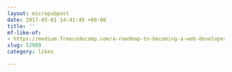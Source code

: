```yaml
---
layout: micropubpost
date: 2017-05-01 14:41:49 +00:00
title: ''
mf-like-of:
- https://medium.freecodecamp.com/a-roadmap-to-becoming-a-web-developer-in-2017-b6ac3dddd0cf
slug: 52909
category: likes

---
```

